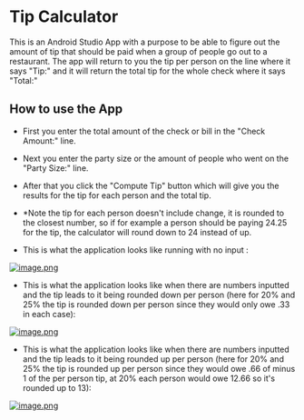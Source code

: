 # Tip CalculatorThis is an Android Studio App with a purpose to be able to figure out the amount of tip that should be paid when a group of people go out to a restaurant. The app will return to you the tip per person on the line where it says "Tip:" and it will return the total tip for the whole check where it says "Total:"## How to use the App- First you enter the total amount of the check or bill in the "Check Amount:" line.- Next you enter the party size or the amount of people who went on the "Party Size:" line.- After that you click the "Compute Tip" button which will give you the results for the tip for each person and the total tip. - *Note the tip for each person doesn't include change, it is rounded to the closest number, so if for example a person should be paying 24.25 for the tip, the calculator will round down to 24 instead of up.- This is what the application looks like running with no input :[![image.png](https://i.postimg.cc/WpgWHX4V/image.png)](https://postimg.cc/kDMvVN8Y)- This is what the application looks like when there are numbers inputted and the tip leads to it being rounded down per person (here for 20% and 25% the tip is rounded down per person since they would only owe .33 in each case):[![image.png](https://i.postimg.cc/h4YD24h6/image.png)](https://postimg.cc/3WgQRTXF)- This is what the application looks like when there are numbers inputted and the tip leads to it being rounded up per person (here for 20% and 25% the tip is rounded up per person since they would owe .66 of minus 1 of the per person tip, at 20% each person would owe 12.66 so it's rounded up to 13):[![image.png](https://i.postimg.cc/SRfwFrkg/image.png)](https://postimg.cc/q6gm22tK)